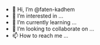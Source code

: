 - 👋 Hi, I’m @faten-kadhem
- 👀 I’m interested in ...
- 🌱 I’m currently learning ...
- 💞️ I’m looking to collaborate on ...
- 📫 How to reach me ...

<!---
faten-kadhem/faten-kadhem is a ✨ special ✨ repository because its `README.md` (this file) appears on your GitHub profile.
You can click the Preview link to take a look at your changes.
--->
